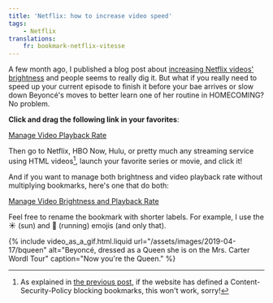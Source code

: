 ```yaml
---
title: 'Netflix: how to increase video speed'
tags:
    - Netflix
translations:
    fr: bookmark-netflix-vitesse
---
```


A few month ago, I published a blog post about [increasing Netflix videos' brightness](/notes/2018-08-bookmark-netflix-brightness/) and people seems to really dig it. But what if you really need to speed up your current episode to finish it before your bae arrives or slow down Beyoncé's moves to better learn one of her routine in HOMECOMING? No problem.

<!-- more -->

**Click and drag the following link in your favorites**:

<!-- nomicrotypo -->

<a href="javascript:(function(){var b=Number(prompt('Video playback rate?','1'))%7C%7C1;Array.from(document.getElementsByTagName('video')).forEach(function(a){a.playbackRate=b;a.play()})})();" title="Manage Video Playback Rate">Manage Video Playback Rate</a>

<!-- endnomicrotypo -->

Then go to Netflix, HBO Now, Hulu, or pretty much any streaming service using HTML videos[^1], launch your favorite series or movie, and click it!

[^1]: As explained in [the previous post](/notes/2018-08-bookmark-netflix-brightness/), if the website has defined a Content-Security-Policy blocking bookmarks, this won't work, sorry!

And if you want to manage both brightness and video playback rate without multiplying bookmarks, here's one that do both:

<!-- nomicrotypo --><a href="javascript:(function(){var c=Number(prompt('Video playback rate?','1'))%7C%7C1,a=prompt('Video brightness?','100%');a=/^\d+(\.\d+)?%$/.test(a)?a:'100%';Array.from(document.getElementsByTagName('video')).forEach(function(b){b.playbackRate=c;b.play();b.setAttribute('style',b.getAttribute('style')+'filter: brightness('+a+');')})})();" title="Manage Video Brightness and Playback Rate">Manage Video Brightness and Playback Rate</a><!-- endnomicrotypo -->

Feel free to rename the bookmark with shorter labels. For example, I use the ☀️ (sun) and 🏃‍ (running) emojis (and only that).

{% include video_as_a_gif.html.liquid
url="/assets/images/2019-04-17/bqueen"
alt="Beyoncé, dressed as a Queen she is on the Mrs. Carter Wordl Tour"
caption="Now you're the Queen."
%}
